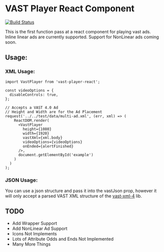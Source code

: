 # VAST Player React Component

[![Build Status](https://travis-ci.org/shibbybird/vast-player-react.svg?branch=master)](https://travis-ci.org/shibbybird/vast-player-react)

This is the first function pass at a react component for playing vast ads. Inline linear ads are currently supported. Support for NonLinear ads coming soon.

## Usage:

### XML Usage:

```
import VastPlayer from 'vast-player-react';

const videoOptions = {
  disableControls: true,
};

// Accepts a VAST 4.0 Ad
// Height and Width are for the Ad Placement
request('../../test/data/multi-ad.xml', (err, xml) => (
    ReactDOM.render(
      <VastPlayer
        height={1080}
        width={1920}
        vastXml={xml.body}
        videoOptions={videoOptions}
        onEnded={alertFinished}
      />,
      document.getElementById('example')
    )
  )
);
```

### JSON Usage:
You can use a json structure and pass it into the vastJson prop, however it will only accept a parsed VAST XML structure of the [vast-xml-4](https://www.npmjs.com/package/vast-xml-4) lib.

## TODO
* Add Wrapper Support
* Add NonLinear Ad Support
* Icons Not Implements
* Lots of Attribute Odds and Ends Not Implemented
* Many More Things